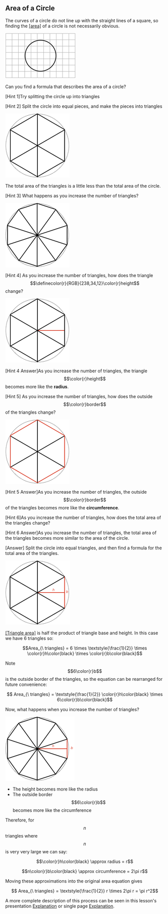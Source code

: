 ## Area of a Circle

The curves of a circle do not line up with the straight lines of a square, so finding the [[area]]((qr,'Math/Geometry_1/Area/base/Area',#00756F)) of a circle is not necessarily obvious.

![](problemstatement.png)

Can you find a formula that describes the area of a circle?

<hint>[Hint 1]Try splitting the circle up into triangles</hint>

<hintLow>[Hint 2]
Split the circle into equal pieces, and make the pieces into triangles

![](splitcircle.png)

The total area of the triangles is a little less than the total area of the circle.
</hintLow>

<hintLow>[Hint 3]
What happens as you increase the number of triangles?

![](moretris.png)
</hintLow>

<hintLow>[Hint 4]
As you increase the number of triangles, how does the triangle $$\definecolor{r}{RGB}{238,34,12}\color{r}height$$ change?

![](height.png)
</hintLow>

<hint>[Hint 4 Answer]As you increase the number of triangles, the triangle $$\color{r}height$$ becomes more like the **radius**.</hint>

<hintLow>[Hint 5]
As you increase the number of triangles, how does the outside $$\color{r}border$$ of the triangles change?

![](perimeter.png)
</hintLow>

<hint>[Hint 5 Answer]As you increase the number of triangles, the outside $$\color{r}border$$ of the triangles becomes more like the **circumference**.</hint>

<hint>[Hint 6]As you increase the number of triangles, how does the total area of the triangles change?</hint>

<hint>[Hint 6 Answer]As you increase the number of triangles, the total area of the triangles becomes more similar to the area of the circle.</hint>

<hintLow>[Answer]
Split the circle into equal triangles, and then find a formula for the total area of the triangles.

![](6sides.png)

[[Triangle area]]((qr,'Math/Geometry_1/AreaTriangle/base/Main',#00756F)) is half the product of triangle base and height. In this case we have 6 triangles so:


$$Area_{\ triangles} = 6 \times \textstyle{\frac{1}{2}} \times \color{r}h\color{black} \times \color{r}b\color{black}$$

Note $$6\color{r}b$$ is the outside border of the triangles, so the equation can be rearranged for future convenience:

$$ Area_{\ triangles} = \textstyle{\frac{1}{2}} \color{r}h\color{black} \times 6\color{r}b\color{black}$$

Now, what happens when you increase the number of triangles?

![](10sides.png)

* The height becomes more like the radius
* The outside border $$6\color{r}b$$ becomes more like the circumference

Therefore, for $$n$$ triangles where $$n$$ is very very large we can say:

$$\color{r}h\color{black} \approx radius = r$$

$$n\color{r}b\color{black} \approx circumference = 2\pi r$$

Moving these approximations into the original area equation gives

$$ Area_{\ triangles} = \textstyle{\frac{1}{2}} r \times 2\pi r = \pi r^2$$

A more complete description of this process can be seen in this lesson's presentation [Explanation](/content/Math/Geometry_1/AreaCircle/explanation/base) or single page [Explanation](/content/Math/Geometry_1/AreaCircle/explanation/static).
</hintLow>

<!-- 

<hintLow>
Here are several triangles:

[[isosceles]]((qr,'Math/Geometry_1/Isosceles/base/Main',#00756F)) 

[Explanation](/content/Math/Geometry_1/SideAngleRelationship/explanation/base?page=23)

![](examples.png)
</hintLow>

 -->